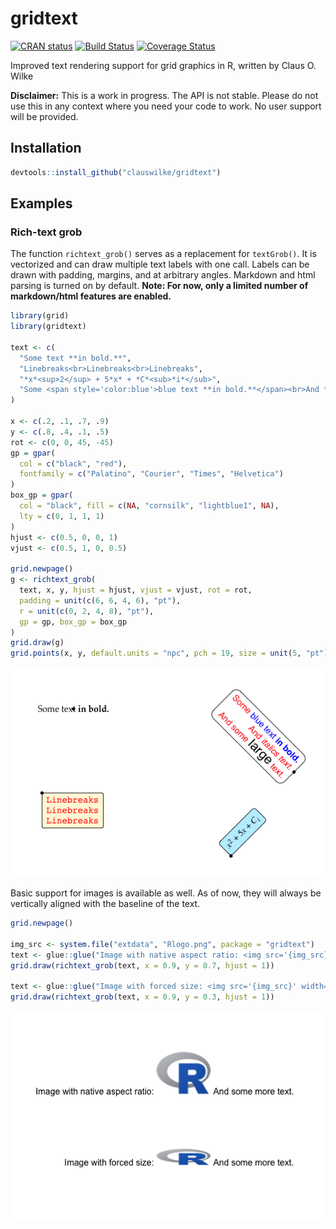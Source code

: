 
<!-- README.md is generated from README.Rmd. Please edit that file -->

# gridtext

[![CRAN
status](https://www.r-pkg.org/badges/version/gridtext)](https://cran.r-project.org/package=gridtext)
[![Build
Status](https://travis-ci.org/clauswilke/gridtext.svg?branch=master)](https://travis-ci.org/clauswilke/gridtext)
[![Coverage
Status](https://img.shields.io/codecov/c/github/clauswilke/gridtext/master.svg)](https://codecov.io/github/clauswilke/gridtext?branch=master)

Improved text rendering support for grid graphics in R, written by Claus
O. Wilke

**Disclaimer:** This is a work in progress. The API is not stable.
Please do not use this in any context where you need your code to work.
No user support will be provided.

## Installation

``` r
devtools::install_github("clauswilke/gridtext")
```

## Examples

### Rich-text grob

The function `richtext_grob()` serves as a replacement for `textGrob()`.
It is vectorized and can draw multiple text labels with one call. Labels
can be drawn with padding, margins, and at arbitrary angles. Markdown
and html parsing is turned on by default. **Note: For now, only a
limited number of markdown/html features are enabled.**

``` r
library(grid)
library(gridtext)

text <- c(
  "Some text **in bold.**",
  "Linebreaks<br>Linebreaks<br>Linebreaks",
  "*x*<sup>2</sup> + 5*x* + *C*<sub>*i*</sub>",
  "Some <span style='color:blue'>blue text **in bold.**</span><br>And *italics text.*<br>And some <span style='font-size:18pt; color:black'>large</span> text."
)

x <- c(.2, .1, .7, .9)
y <- c(.8, .4, .1, .5)
rot <- c(0, 0, 45, -45)
gp = gpar(
  col = c("black", "red"),
  fontfamily = c("Palatino", "Courier", "Times", "Helvetica")
)
box_gp = gpar(
  col = "black", fill = c(NA, "cornsilk", "lightblue1", NA),
  lty = c(0, 1, 1, 1)
)
hjust <- c(0.5, 0, 0, 1)
vjust <- c(0.5, 1, 0, 0.5)

grid.newpage()
g <- richtext_grob(
  text, x, y, hjust = hjust, vjust = vjust, rot = rot, 
  padding = unit(c(6, 6, 4, 6), "pt"),
  r = unit(c(0, 2, 4, 8), "pt"),
  gp = gp, box_gp = box_gp
)
grid.draw(g)
grid.points(x, y, default.units = "npc", pch = 19, size = unit(5, "pt"))
```

![](man/figures/README-unnamed-chunk-3-1.png)<!-- -->

Basic support for images is available as well. As of now, they will
always be vertically aligned with the baseline of the text.

``` r
grid.newpage()

img_src <- system.file("extdata", "Rlogo.png", package = "gridtext")
text <- glue::glue("Image with native aspect ratio: <img src='{img_src}' width='100px'/> And some more text.")
grid.draw(richtext_grob(text, x = 0.9, y = 0.7, hjust = 1))

text <- glue::glue("Image with forced size: <img src='{img_src}' width='100px' height='30px'/> And some more text.")
grid.draw(richtext_grob(text, x = 0.9, y = 0.3, hjust = 1))
```

![](man/figures/README-unnamed-chunk-4-1.png)<!-- -->
